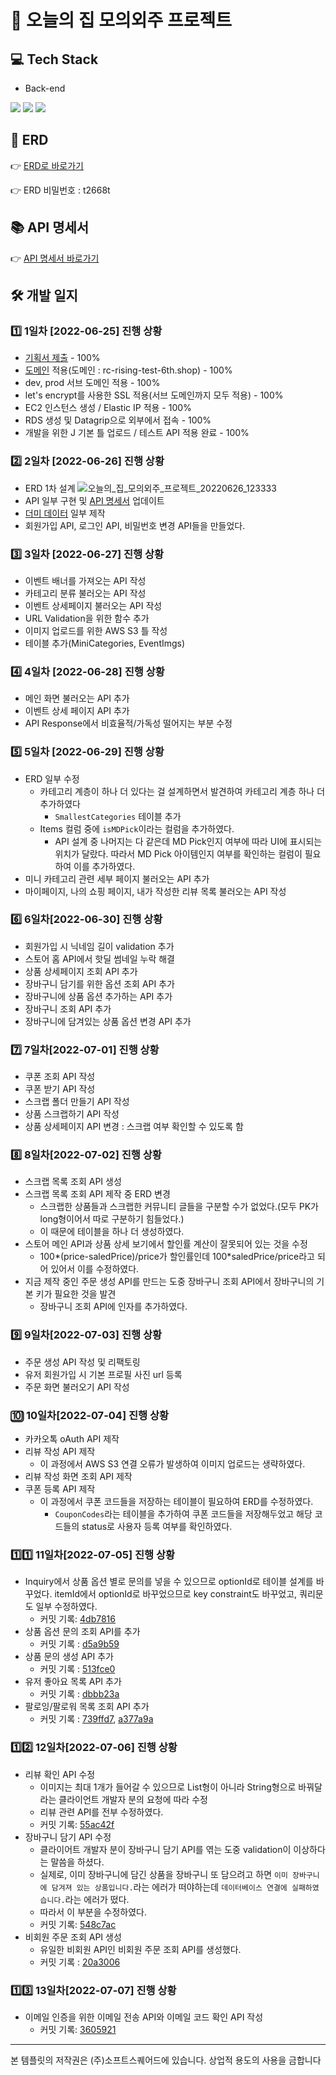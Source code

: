 # 💒 오늘의 집 모의외주 프로젝트
## 💻 Tech Stack
- Back-end

<img src="https://img.shields.io/badge/Spring Boot-6DB33F?style=for-the-badge&logo=Spring Boot&logoColor=white"> <img src="https://img.shields.io/badge/MySQL-4479A1?style=for-the-badge&logo=MySQL&logoColor=white"> <img src="https://img.shields.io/badge/NginX-009639?style=for-the-badge&logo=NGINX&logoColor=white">

## 📜 ERD
👉 [ERD로 바로가기](https://aquerytool.com/aquerymain/index/?rurl=396ea193-ceab-4631-9fb7-a89881e24ad1)

👉 ERD 비밀번호 : t2668t

## 📚 API 명세서
👉 [API 명세서 바로가기](https://docs.google.com/spreadsheets/d/17xysIzGC0r-gmkm_j8YGMpJk9vXouF4FdzwGY2p8GSk/edit?usp=sharing)

## 🛠 개발 일지
### 1️⃣ 1일차 [2022-06-25] 진행 상황
- [기획서 제출](https://docs.google.com/document/d/1peAyH_VD2uvIPDvj1zteVj-e37PzgSWshk9y-FddoGY/edit?usp=sharing) - 100%
- [도메인](https://rc-rising-test-6th.shop) 적용(도메인 : rc-rising-test-6th.shop) - 100%
- dev, prod 서브 도메인 적용 - 100%
- let's encrypt를 사용한 SSL 적용(서브 도메인까지 모두 적용) - 100%
- EC2 인스턴스 생성 / Elastic IP 적용 - 100%
- RDS 생성 및 Datagrip으로 외부에서 접속 - 100%
- 개발을 위한 J 기본 틀 업로드 / 테스트 API 적용 완료 - 100%

### 2️⃣ 2일차 [2022-06-26] 진행 상황
- ERD 1차 설계
![오늘의_집_모의외주_프로젝트_20220626_123333](https://user-images.githubusercontent.com/47571973/175799127-263e05e1-550e-41e2-a6dc-d6dcb3a0ed35.png)
- API 일부 구현 및 [API 명세서](https://docs.google.com/spreadsheets/d/17xysIzGC0r-gmkm_j8YGMpJk9vXouF4FdzwGY2p8GSk/edit?usp=sharing) 업데이트
- [더미 데이터](https://www.notion.so/softsquared/e967108f6b34437d9a1368212f10a7d1) 일부 제작
- 회원가입 API, 로그인 API, 비밀번호 변경 API들을 만들었다. 

### 3️⃣ 3일차 [2022-06-27] 진행 상황
- 이벤트 배너를 가져오는 API 작성
- 카테고리 분류 불러오는 API 작성
- 이벤트 상세페이지 불러오는 API 작성
- URL Validation을 위한 함수 추가
- 이미지 업로드를 위한 AWS S3 틀 작성
- 테이블 추가(MiniCategories, EventImgs)

### 4️⃣ 4일차 [2022-06-28] 진행 상황
- 메인 화면 불러오는 API 추가
- 이벤트 상세 페이지 API 추가
- API Response에서 비효율적/가독성 떨어지는 부분 수정

### 5️⃣ 5일차 [2022-06-29] 진행 상황
- ERD 일부 수정
    - 카테고리 계층이 하나 더 있다는 걸 설계하면서 발견하여 카테고리 계층 하나 더 추가하였다
      - `SmallestCategories` 테이블 추가
    - Items 컬럼 중에 `isMDPick`이라는 컬럼을 추가하였다.
      - API 설계 중 나머지는 다 같은데 MD Pick인지 여부에 따라 UI에 표시되는 위치가 달랐다. 따라서 MD Pick 아이템인지 여부를 확인하는 컬럼이 필요하여 이를 추가하였다.
- 미니 카테고리 관련 세부 페이지 불러오는 API 추가
- 마이페이지, 나의 쇼핑 페이지, 내가 작성한 리뷰 목록 불러오는 API 작성

### 6️⃣ 6일차[2022-06-30] 진행 상황
- 회원가입 시 닉네임 길이 validation 추가
- 스토어 홈 API에서 핫딜 썸네일 누락 해결
- 상품 상세페이지 조회 API 추가
- 장바구니 담기를 위한 옵션 조회 API 추가
- 장바구니에 상품 옵션 추가하는 API 추가
- 장바구니 조회 API 추가
- 장바구니에 담겨있는 상품 옵션 변경 API 추가

### 7️⃣ 7일차[2022-07-01] 진행 상황
- 쿠폰 조회 API 작성
- 쿠폰 받기 API 작성
- 스크랩 폴더 만들기 API 작성
- 상품 스크랩하기 API 작성
- 상품 상세페이지 API 변경 : 스크랩 여부 확인할 수 있도록 함

### 8️⃣ 8일차[2022-07-02] 진행 상황
- 스크랩 목록 조회 API 생성
- 스크랩 목록 조회 API 제작 중 ERD 변경
  - 스크랩한 상품들과 스크랩한 커뮤니티 글들을 구분할 수가 없었다.(모두 PK가 long형이어서 따로 구분하기 힘들었다.)
  - 이 때문에 테이블을 하나 더 생성하였다.
- 스토어 메인 API과 상품 상세 보기에서 할인률 계산이 잘못되어 있는 것을 수정
  - 100*(price-saledPrice)/price가 할인률인데 100*saledPrice/price라고 되어 있어서 이를 수정하였다.
- 지금 제작 중인 주문 생성 API를 만드는 도중 장바구니 조회 API에서 장바구니의 기본 키가 필요한 것을 발견
    - 장바구니 조회 API에 인자를 추가하였다.

### 9️⃣ 9일차[2022-07-03] 진행 상황
- 주문 생성 API 작성 및 리팩토링
- 유저 회원가입 시 기본 프로필 사진 url 등록
- 주문 화면 불러오기 API 작성

### 🔟 10일차[2022-07-04] 진행 상황
- 카카오톡 oAuth API 제작
- 리뷰 작성 API 제작
  - 이 과정에서 AWS S3 연결 오류가 발생하여 이미지 업로드는 생략하였다.
- 리뷰 작성 화면 조회 API 제작
- 쿠폰 등록 API 제작
  - 이 과정에서 쿠폰 코드들을 저장하는 테이블이 필요하여 ERD를 수정하였다.
    - `CouponCodes`라는 테이블을 추가하여 쿠폰 코드들을 저장해두었고 해당 코드들의 status로 사용자 등록 여부를 확인하였다.

### 1️⃣1️⃣ 11일차[2022-07-05] 진행 상황
- Inquiry에서 상품 옵션 별로 문의를 넣을 수 있으므로 optionId로 테이블 설계를 바꾸었다. itemId에서 optionId로 바꾸었으므로 key constraint도 바꾸었고, 쿼리문도 일부 수정하였다.
  - 커밋 기록: [4db7816](https://github.com/mock-rc6/today-s_house_B_server_daisy/commit/4db78165a9d2c9afd4e1ef3671ff92a28363aa38)
- 상품 옵션 문의 조회 API를 추가
  - 커밋 기록 : [d5a9b59](https://github.com/mock-rc6/today-s_house_B_server_daisy/commit/d5a9b595782f3dcc0f4bb6862de37141f98e0454)
- 상품 문의 생성 API 추가
  - 커밋 기록 : [513fce0](https://github.com/mock-rc6/today-s_house_B_server_daisy/commit/513fce05dccf03ad9778a31fe48d14a316ffc162)
- 유저 좋아요 목록 API 추가
  - 커밋 기록 : [dbbb23a](https://github.com/mock-rc6/today-s_house_B_server_daisy/commit/513fce05dccf03ad9778a31fe48d14a316ffc162)
- 팔로잉/팔로워 목록 조회 API 추가
  - 커밋 기록 : [739ffd7](https://github.com/mock-rc6/today-s_house_B_server_daisy/commit/739ffd7ae5b415cbc9316d33dd2d8dee37b78236), [a377a9a](https://github.com/mock-rc6/today-s_house_B_server_daisy/commit/a377a9a029f6e13e88c48705287c2f363b28ee50)

### 1️⃣2️⃣ 12일차[2022-07-06] 진행 상황
- 리뷰 확인 API 수정
  - 이미지는 최대 1개가 들어갈 수 있으므로 List형이 아니라 String형으로 바꿔달라는 클라이언트 개발자 분의 요청에 따라 수정
  - 리뷰 관련 API를 전부 수정하였다.
  - 커밋 기록: [55ac42f](https://github.com/mock-rc6/today-s_house_B_server_daisy/commit/55ac42f400896914d4bfd065f1e900878eb19b6b)
- 장바구니 담기 API 수정
  - 클라이어트 개발자 분이 장바구니 담기 API를 엮는 도중 validation이 이상하다는 말씀을 하셨다.
  - 실제로, 이미 장바구니에 담긴 상품을 장바구니 또 담으려고 하면 `이미 장바구니에 담겨져 있는 상품입니다.`라는 에러가 떠야하는데 `데이터베이스 연결에 실패하였습니다.`라는 에러가 떴다.
  - 따라서 이 부분을 수정하였다.
  - 커밋 기록: [548c7ac](https://github.com/mock-rc6/today-s_house_B_server_daisy/commit/548c7ac6bb629c2e681f9d4ea4022395326d8994)
- 비회원 주문 조회 API 생성
  - 유일한 비회원 API인 비회원 주문 조회 API를 생성했다.
  - 커밋 기록 : [20a3006](https://github.com/mock-rc6/today-s_house_B_server_daisy/commit/20a300630462ef76de975b6559aaee731538cf8c)

### 1️⃣3️⃣ 13일차[2022-07-07] 진행 상황
- 이메일 인증을 위한 이메일 전송 API와 이메일 코드 확인 API 작성
  - 커밋 기록: [3605921](https://github.com/mock-rc6/today-s_house_B_server_daisy/commit/36059212f23d367bf6acb23b2cdc29016c560f36)
---
본 템플릿의 저작권은 (주)소프트스퀘어드에 있습니다. 상업적 용도의 사용을 금합니다
